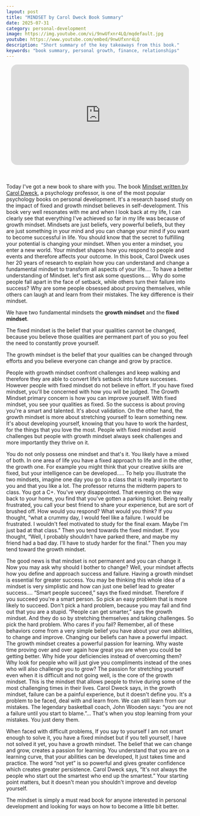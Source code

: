 ```yaml
---
layout: post
title: "MINDSET by Carol Dweck Book Summary"
date: 2025-07-31
category: personal-development
image: https://img.youtube.com/vi/9nwUfxnr4LQ/mqdefault.jpg
youtube: https://www.youtube.com/embed/9nwUfxnr4LQ
description: "Short summary of the key takeaways from this book."
keywords: "book summary, personal growth, finance, relationships"
---
```


<div style="display: flex; justify-content: center; margin-bottom: 20px;">
  <div style="aspect-ratio: 16 / 9; width: 95%; max-width: 700px; position: relative;">
    <iframe 
      src="https://www.youtube.com/embed/9nwUfxnr4LQ"
      title="YouTube video player"
      allowfullscreen
      frameborder="0"
      style="position: absolute; inset: 0; width: 100%; height: 100%; border-radius: 16px;">
    </iframe>
  </div>
</div>
  
<div style="height: 15px;"></div>

<!-- ..................................................................... -->

Today I've got a new book to share with you. The book [Mindset written by Carol Dweck](https://www.amazon.com/gp/product/0345472322), a psychology professor, is one of the most popular psychology books on personal development. It's a research based study on the impact of fixed and growth mindset believes in self-development. This book very well resonates with me and when I look back at my life, I can clearly see that everything I've achieved so far in my life was because of growth mindset. Mindsets are just beliefs, very powerful beliefs, but they are just something in your mind and you can change your mind if you want to become successful in life. You should know that the secret to fulfilling your potential is changing your mindset. When you enter a mindset, you enter a new world. Your mindset shapes how you respond to people and events and therefore affects your outcome. In this book, Carol Dweck uses her 20 years of research to explain how you can understand and change a fundamental mindset to transform all aspects of your life…. To have a better understanding of Mindset. let's first ask some questions…. Why do some people fall apart in the face of setback, while others turn their failure into success? Why are some people obsessed about proving themselves, while others can laugh at and learn from their mistakes. The key difference is their mindset.

 

We have two fundamental mindsets the **growth mindset** and the **fixed mindset**. 


The fixed mindset is the belief that your qualities cannot be changed, because you believe those qualities are permanent part of you so you feel the need to constantly prove yourself. 


The growth mindset is the belief that your qualities can be changed through efforts and you believe everyone can change and grow by practice. 


People with growth mindset confront challenges and keep walking and therefore they are able to convert life’s setback into future successes. However people with fixed mindset do not believe in effort. If you have fixed mindset, you'll be concerned with how you will be judged. The Growth Mindset primary concern is how you can improve yourself. With fixed mindset, you see your qualities as fixed. So the success is about proving you're a smart and talented. It's about validation. On the other hand, the growth mindset is more about stretching yourself to learn something new. It's about developing yourself, knowing that you have to work the hardest, for the things that you love the most. People with fixed mindset avoid challenges but people with growth mindset always seek challenges and more importantly they thrive on it.

 

You do not only possess one mindset and that's it. You likely have a mixed of both. In one area of life you have a fixed approach to life and in the other, the growth one. For example you might think that your creative skills are fixed, but your intelligence can be developed….. To help you illustrate the two mindsets, imagine one day you go to a class that is really important to you and that you like a lot. The professor returns the midterm papers to class. You got a C+. You've very disappointed. That evening on the way back to your home, you find that you've gotten a parking ticket. Being really frustrated, you call your best friend to share your experience, but are sort of brushed off. How would you respond? What would you think? If you thought, “what a crummy day, I would feel like a failure. I would be frustrated. I wouldn't feel motivated to study for the final exam. Maybe I'm just bad at that class.” Then you tend towards the fixed mindset. If you thought, “Well, I probably shouldn't have parked there, and maybe my friend had a bad day. I'll have to study harder for the final.” Then you may tend toward the growth mindset. 

 

The good news is that mindset is not permanent and you can change it. Now you may ask why should I bother to change? Well, your mindset affects how you define and approach success and failure. Having a growth mindset is essential for greater success. You may be thinking this whole idea of a mindset is very simplistic and how can just one belief lead to greater success…. “Smart people succeed,” says the fixed mindset. Therefore if you succeed you're a smart person. So pick an easy problem that is more likely to succeed. Don't pick a hard problem, because you may fail and find out that you are a stupid. “People can get smarter,” says the growth mindset. And they do so by stretching themselves and taking challenges. So pick the hard problem. Who cares if you fail? Remember, all of these behaviors come from a very simple belief you have about your own abilities, to change and improve. Changing our beliefs can have a powerful impact. The growth mindset creates a powerful passion for learning. Why waste time proving over and over again how great you are when you could be getting better. Why hide your deficiencies instead of overcoming them? Why look for people who will just give you compliments instead of the ones who will also challenge you to grow? The passion for stretching yourself even when it is difficult and not going well, is the core of the growth mindset. This is the mindset that allows people to thrive during some of the most challenging times in their lives. Carol Dweck says, in the growth mindset, failure can be a painful experience, but it doesn't define you. It's a problem to be faced, deal with and learn from. We can still learn from our mistakes. The legendary basketball coach, John Wooden says: “you are not a failure until you start to blame.”… That's when you stop learning from your mistakes. You just deny them. 

 

When faced with difficult problems, If you say to yourself I am not smart enough to solve it, you have a fixed mindset but if you tell yourself, I have not solved it yet, you have a growth mindset. The belief that we can change and grow, creates a passion for learning. You understand that you are on a learning curve, that your abilities can be developed, It just takes time and practice. The word “not yet” is so powerful and gives greater confidence which creates greater persistence. Carol Dweck says, “It's not always the people who start out the smartest who end up the smartest.” Your starting point matters, but it doesn't mean you shouldn't improve and develop yourself. 

 

The mindset is simply a must read book for anyone interested in personal development and looking for ways on how to become a little bit better. 



